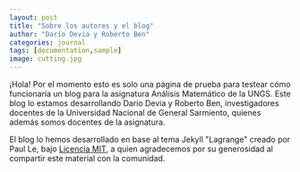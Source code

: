 ```yaml
---
layout: post
title: "Sobre los autores y el blog"
author: "Darío Devia y Roberto Ben"
categories: journal
tags: [documentation,sample]
image: cutting.jpg
---
```


¡Hola! Por el momento esto es solo una página de prueba para testear cómo funcionaría un blog para la asignatura Análisis Matemático de la UNGS. Este blog lo estamos desarrollando Darío Devia y Roberto Ben, investigadores docentes de la Universidad Nacional de General Sarmiento, quienes además somos docentes de la asignatura. 

El blog lo hemos desarrollado en base al tema Jekyll "Lagrange" creado por Paul Le, bajo [Licencia MIT](https://github.com/LeNPaul/Lagrange/blob/gh-pages/LICENSE.md), a quien agradecemos por su generosidad al compartir este material con la comunidad.

